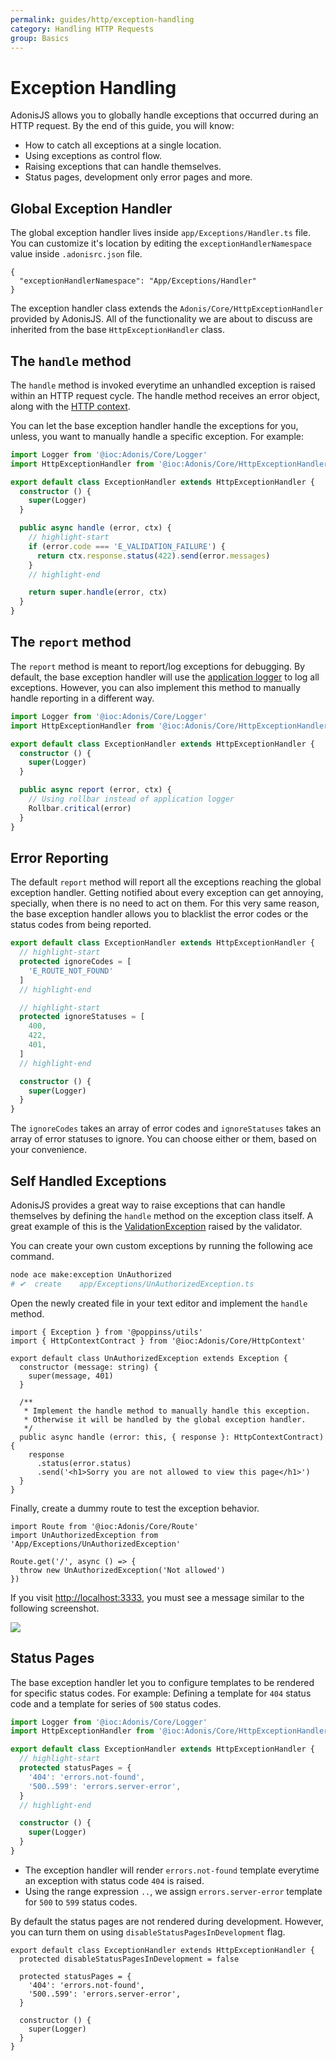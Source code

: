```yaml
---
permalink: guides/http/exception-handling
category: Handling HTTP Requests
group: Basics
---
```


# Exception Handling
AdonisJS allows you to globally handle exceptions that occurred during an HTTP request. By the end of this guide, you will know:

- How to catch all exceptions at a single location.
- Using exceptions as control flow.
- Raising exceptions that can handle themselves.
- Status pages, development only error pages and more.

## Global Exception Handler
The global exception handler lives inside `app/Exceptions/Handler.ts` file. You can customize it's location by editing the `exceptionHandlerNamespace` value inside `.adonisrc.json` file.

```json{}{.adonisrc.json}
{
  "exceptionHandlerNamespace": "App/Exceptions/Handler"
}
```

The exception handler class extends the `Adonis/Core/HttpExceptionHandler` provided by AdonisJS. All of the functionality we are about to discuss are inherited from the base `HttpExceptionHandler` class.

## The `handle` method
The `handle` method is invoked everytime an unhandled exception is raised within an HTTP request cycle. The handle method receives an error object, along with the [HTTP context](/guides/http/introduction#http-context).

You can let the base exception handler handle the exceptions for you, unless, you want to manually handle a specific exception. For example:

```ts
import Logger from '@ioc:Adonis/Core/Logger'
import HttpExceptionHandler from '@ioc:Adonis/Core/HttpExceptionHandler'

export default class ExceptionHandler extends HttpExceptionHandler {
  constructor () {
    super(Logger)
  }

  public async handle (error, ctx) {
    // highlight-start
    if (error.code === 'E_VALIDATION_FAILURE') {
      return ctx.response.status(422).send(error.messages)
    }
    // highlight-end

    return super.handle(error, ctx)
  }
}
```

## The `report` method
The `report` method is meant to report/log exceptions for debugging. By default, the base exception handler will use the [application logger](/guides/logger) to log all exceptions. However, you can also implement this method to manually handle reporting in a different way.

```ts
import Logger from '@ioc:Adonis/Core/Logger'
import HttpExceptionHandler from '@ioc:Adonis/Core/HttpExceptionHandler'

export default class ExceptionHandler extends HttpExceptionHandler {
  constructor () {
    super(Logger)
  }

  public async report (error, ctx) {
    // Using rollbar instead of application logger
    Rollbar.critical(error)
  }
}
```

## Error Reporting
The default `report` method will report all the exceptions reaching the global exception handler. Getting notified about every exception can get annoying, specially, when there is no need to act on them. For this very same reason, the base exception handler allows you to blacklist the error codes or the status codes from being reported.

```ts
export default class ExceptionHandler extends HttpExceptionHandler {
  // highlight-start
  protected ignoreCodes = [
    'E_ROUTE_NOT_FOUND'
  ]
  // highlight-end

  // highlight-start
  protected ignoreStatuses = [
    400,
    422,
    401,
  ]
  // highlight-end

  constructor () {
    super(Logger)
  }
}
```

The `ignoreCodes` takes an array of error codes and `ignoreStatuses` takes an array of error statuses to ignore. You can choose either or them, based on your convenience.

## Self Handled Exceptions
AdonisJS provides a great way to raise exceptions that can handle themselves by defining the `handle` method on the exception class itself. A great example of this is the [ValidationException](https://github.com/adonisjs/validator/blob/develop/src/ValidationException/index.ts) raised by the validator.

You can create your own custom exceptions by running the following ace command.

```sh
node ace make:exception UnAuthorized
# ✔  create    app/Exceptions/UnAuthorizedException.ts
```

Open the newly created file in your text editor and implement the `handle` method.

```ts{}{app/Exceptions/UnAuthorizedException.ts}
import { Exception } from '@poppinss/utils'
import { HttpContextContract } from '@ioc:Adonis/Core/HttpContext'

export default class UnAuthorizedException extends Exception {
  constructor (message: string) {
    super(message, 401)
  }

  /**
   * Implement the handle method to manually handle this exception.
   * Otherwise it will be handled by the global exception handler.
   */
  public async handle (error: this, { response }: HttpContextContract) {
    response
      .status(error.status)
      .send('<h1>Sorry you are not allowed to view this page</h1>')
  }
}
```

Finally, create a dummy route to test the exception behavior.

```ts{}{start/routes.ts}
import Route from '@ioc:Adonis/Core/Route'
import UnAuthorizedException from 'App/Exceptions/UnAuthorizedException'

Route.get('/', async () => {
  throw new UnAuthorizedException('Not allowed')
})
```

If you visit [http://localhost:3333](http://localhost:3333), you must see a message similar to the following screenshot.

![](https://res.cloudinary.com/adonis-js/image/upload/q_auto,w_700,f_auto,fl_lossy/v1582479120/adonisjs.com/self-handled-exception.png)


## Status Pages
The base exception handler let you to configure templates to be rendered for specific status codes. For example: Defining a template for `404` status code and a template for series of `500` status codes.

```ts
import Logger from '@ioc:Adonis/Core/Logger'
import HttpExceptionHandler from '@ioc:Adonis/Core/HttpExceptionHandler'

export default class ExceptionHandler extends HttpExceptionHandler {
  // highlight-start
  protected statusPages = {
    '404': 'errors.not-found',
    '500..599': 'errors.server-error',
  }
  // highlight-end

  constructor () {
    super(Logger)
  }
}
```

- The exception handler will render `errors.not-found` template everytime an exception with status code `404` is raised.
- Using the range expression `..`, we assign `errors.server-error` template for `500` to `599` status codes.

By default the status pages are not rendered during development. However, you can turn them on using `disableStatusPagesInDevelopment` flag.

```ts{2}
export default class ExceptionHandler extends HttpExceptionHandler {
  protected disableStatusPagesInDevelopment = false

  protected statusPages = {
    '404': 'errors.not-found',
    '500..599': 'errors.server-error',
  }

  constructor () {
    super(Logger)
  }
}
```
